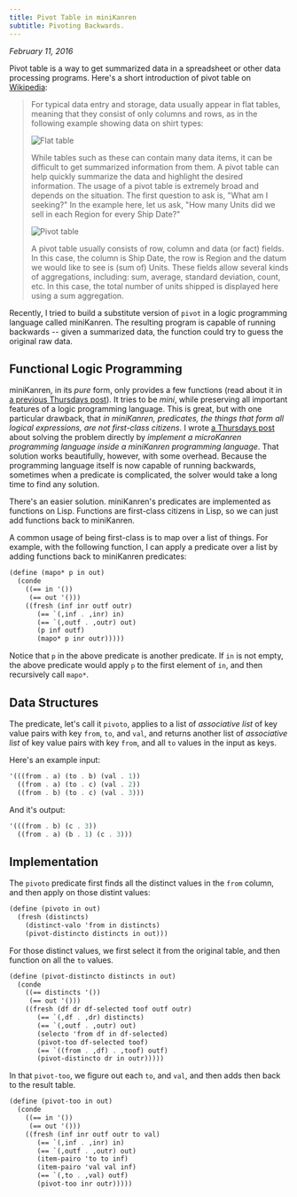 ```yaml
---
title: Pivot Table in miniKanren
subtitle: Pivoting Backwards.
---
```


*February 11, 2016*

Pivot table is a way to get summarized data in a spreadsheet or other data
processing programs. Here's a short introduction of pivot table on
[Wikipedia](https://en.wikipedia.org/wiki/Pivot_table):

> For typical data entry and storage, data usually appear in flat tables,
> meaning that they consist of only columns and rows, as in the following
> example showing data on shirt types:
>
> ![Flat table](Pivottable-Flatdata.png)
> 
> While tables such as these can contain many data items, it can be difficult to
> get summarized information from them. A pivot table can help quickly summarize
> the data and highlight the desired information. The usage of a pivot table is
> extremely broad and depends on the situation. The first question to ask is,
> "What am I seeking?" In the example here, let us ask, "How many Units did we
> sell in each Region for every Ship Date?"
>
> ![Pivot table](Pivottable-Pivoted.png)
>
> A pivot table usually consists of row, column and data (or fact) fields. In
> this case, the column is Ship Date, the row is Region and the datum we would
> like to see is (sum of) Units. These fields allow several kinds of
> aggregations, including: sum, average, standard deviation, count, etc. In this
> case, the total number of units shipped is displayed here using a sum
> aggregation.

Recently, I tried to build a substitute version of `pivot` in a logic
programming language called miniKanren. The resulting program is capable of
running backwards -- given a summarized data, the function could try to guess
the original raw data.

## Functional Logic Programming

miniKanren, in its *pure* form, only provides a few functions
(read about it in
[a previous Thursdays post](/thursdays/13-tic-tac-toe-minikanren/)). It tries to
be *mini*, while preserving all important features of a logic programming
language. This is great, but with one particular drawback, that *in miniKanren,
predicates, the things that form all logical expressions, are not first-class
citizens*. I wrote [a Thursdays post](/thursdays/2-first-class-predicate/) about
solving the problem directly by *implement a microKanren programming language
inside a miniKanren programming language*. That solution works beautifully,
however, with some overhead. Because the programming language itself is now
capable of running backwards, sometimes when a predicate is complicated, the
solver would take a long time to find any solution.

There's an easier solution. miniKanren's predicates are implemented as
functions on Lisp. Functions are first-class citizens in Lisp, so we can just
add functions back to miniKanren.

A common usage of being first-class is to map over a list of things. For
example, with the following function, I can apply a predicate over a list by
adding functions back to miniKanren predicates:

~~~scheme
(define (mapo* p in out)
  (conde
    ((== in '())
     (== out '()))
    ((fresh (inf inr outf outr)
       (== `(,inf . ,inr) in)
       (== `(,outf . ,outr) out)
       (p inf outf)
       (mapo* p inr outr)))))
~~~

Notice that `p` in the above predicate is another predicate. If `in` is not
empty, the above predicate would apply `p` to the first element of `in`, and
then recursively call `mapo*`.

## Data Structures

The predicate, let's call it `pivoto`, applies to a list of *associative list*
of key value pairs with key `from`, `to`, and `val`, and returns another list of
*associative list* of key value pairs with key `from`, and all `to` values in
the input as keys.

Here's an example input:

~~~scheme
'(((from . a) (to . b) (val . 1))
  ((from . a) (to . c) (val . 2))
  ((from . b) (to . c) (val . 3)))
~~~

And it's output:

~~~scheme
'(((from . b) (c . 3))
  ((from . a) (b . 1) (c . 3)))
~~~

## Implementation

The `pivoto` predicate first finds all the distinct values in the `from` column,
and then apply on those distint values:

~~~scheme
(define (pivoto in out)
  (fresh (distincts)
    (distinct-valo 'from in distincts)
    (pivot-distincto distincts in out)))
~~~

For those distinct values, we first select it from the original table, and then
function on all the `to` values.

~~~scheme
(define (pivot-distincto distincts in out)
  (conde
    ((== distincts '())
     (== out '()))
    ((fresh (df dr df-selected toof outf outr)
       (== `(,df . ,dr) distincts)
       (== `(,outf . ,outr) out)
       (selecto 'from df in df-selected)
       (pivot-too df-selected toof)
       (== `((from . ,df) . ,toof) outf)
       (pivot-distincto dr in outr)))))
~~~

In that `pivot-too`, we figure out each `to`, and `val`, and then adds then back
to the result table.

~~~scheme
(define (pivot-too in out)
  (conde
    ((== in '())
     (== out '()))
    ((fresh (inf inr outf outr to val)
       (== `(,inf . ,inr) in)
       (== `(,outf . ,outr) out)
       (item-pairo 'to to inf)
       (item-pairo 'val val inf)
       (== `(,to . ,val) outf)
       (pivot-too inr outr)))))
~~~

